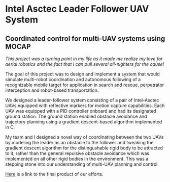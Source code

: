 # Intel Asctec Leader Follower UAV System
## Coordinated control for multi-UAV systems using MOCAP

*This project was a turning point in my life as it made me realize my love for aerial robotics and the fact that I can pull several all-nighters for the cause!*

The goal of this project was to design and implement a system that would simulate multi-robot coordination and autonomous following of a recognizable mobile target for application in search and rescue, perpetrator interception and robot-based transportation.

We designed a leader-follower system consisting of a pair of Intel-Asctec UAVs equipped with reflective markers for motion capture capabilities. Each UAV was equipped with a PID controller onboard and had its designated ground station. The ground station enabled obstacle avoidance and trajectory planning using a gradient descent-based algorithm implemented in C. 

My team and I designed a novel way of coordinating between the two UAVs by modeling the leader as an obstacle to the follower and tweaking the gradient descent algorithm for the distingushable rigid body to be attracted to it, rather than the general repulsive obstacle avoidance which was implemented on all other rigid bodies in the environment. This was a stepping stone into our understanding of multi-UAV planning and control.

[Here](https://www.youtube.com/watch?v=g6mSGPw2xz8) is a link to the final product of our efforts.



